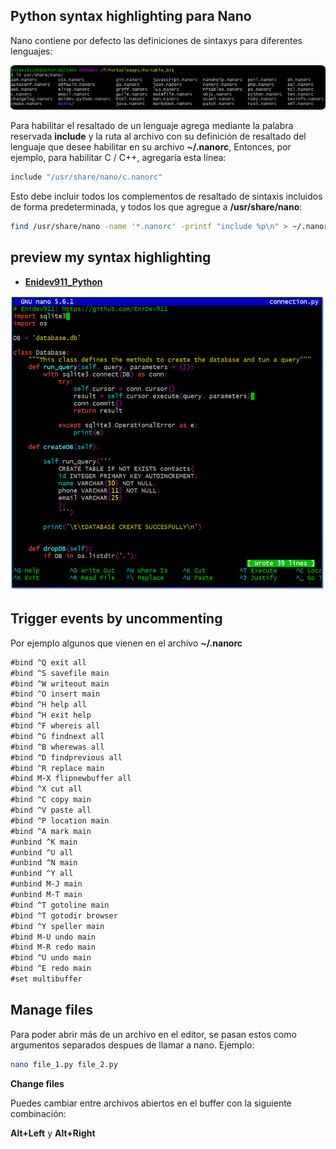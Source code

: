 ## Python syntax highlighting para Nano

Nano contiene por defecto las definiciones de sintaxys para diferentes lenguajes:  

<p align="center">
    <img src="assets/01.png">
</p>


Para habilitar el resaltado de un lenguaje agrega mediante la palabra reservada **include** y la ruta al archivo con su definición de resaltado del lenguaje que desee habilitar en su archivo **~/.nanorc**, Entonces, por ejemplo, para habilitar C / C++, agregaría esta línea: 

```bash
include "/usr/share/nano/c.nanorc"
```

Esto debe incluir todos los complementos de resaltado de sintaxis incluidos de forma predeterminada, y todos los que agregue a **/usr/share/nano**:

```bash
find /usr/share/nano -name '*.nanorc' -printf "include %p\n" > ~/.nanorc
```

## preview my syntax highlighting

  
<ul><li>
<a title="./highlight/enidev911.python.nanorc" href="./highlight/enidev911.python.nanorc"><strong>Enidev911_Python</strong></a>  
</li></ul>
<p align="center">
    <img src="assets/02_python.png">
</p>


## Trigger events by uncommenting  

Por ejemplo algunos que vienen en el archivo **~/.nanorc**  

```txt
#bind ^Q exit all
#bind ^S savefile main
#bind ^W writeout main
#bind ^O insert main
#bind ^H help all
#bind ^H exit help
#bind ^F whereis all
#bind ^G findnext all
#bind ^B wherewas all
#bind ^D findprevious all
#bind ^R replace main
#bind M-X flipnewbuffer all
#bind ^X cut all
#bind ^C copy main
#bind ^V paste all
#bind ^P location main
#bind ^A mark main
#unbind ^K main
#unbind ^U all
#unbind ^N main
#unbind ^Y all
#unbind M-J main
#unbind M-T main
#bind ^T gotoline main
#bind ^T gotodir browser
#bind ^Y speller main
#bind M-U undo main
#bind M-R redo main
#bind ^U undo main
#bind ^E redo main
#set multibuffer
```

## Manage files  

Para poder abrir más de un archivo en el editor, se pasan estos como argumentos separados despues de llamar a nano. Ejemplo:  

```bash
nano file_1.py file_2.py
```

**Change files**  

Puedes cambiar entre archivos abiertos en el buffer con la siguiente combinación:  

**Alt+Left**  y **Alt+Right**


